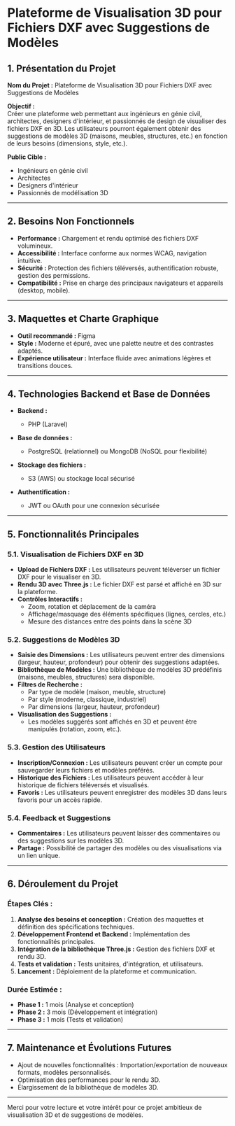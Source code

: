 # Plateforme de Visualisation 3D pour Fichiers DXF avec Suggestions de Modèles

## 1. Présentation du Projet

**Nom du Projet :** Plateforme de Visualisation 3D pour Fichiers DXF avec Suggestions de Modèles

**Objectif :**  
Créer une plateforme web permettant aux ingénieurs en génie civil, architectes, designers d'intérieur, et passionnés de design de visualiser des fichiers DXF en 3D. Les utilisateurs pourront également obtenir des suggestions de modèles 3D (maisons, meubles, structures, etc.) en fonction de leurs besoins (dimensions, style, etc.).

**Public Cible :**  
- Ingénieurs en génie civil  
- Architectes  
- Designers d'intérieur  
- Passionnés de modélisation 3D

---

## 2. Besoins Non Fonctionnels

- **Performance :** Chargement et rendu optimisé des fichiers DXF volumineux.
- **Accessibilité :** Interface conforme aux normes WCAG, navigation intuitive.
- **Sécurité :** Protection des fichiers téléversés, authentification robuste, gestion des permissions.
- **Compatibilité :** Prise en charge des principaux navigateurs et appareils (desktop, mobile).

---

## 3. Maquettes et Charte Graphique

- **Outil recommandé :** Figma  
- **Style :** Moderne et épuré, avec une palette neutre et des contrastes adaptés.  
- **Expérience utilisateur :** Interface fluide avec animations légères et transitions douces.

---

## 4. Technologies Backend et Base de Données

- **Backend :**  
  - PHP (Laravel) 
  
- **Base de données :**  
  - PostgreSQL (relationnel) ou MongoDB (NoSQL pour flexibilité)
  
- **Stockage des fichiers :**  
  - S3 (AWS) ou stockage local sécurisé
  
- **Authentification :**  
  - JWT ou OAuth pour une connexion sécurisée

---

## 5. Fonctionnalités Principales

### 5.1. Visualisation de Fichiers DXF en 3D

- **Upload de Fichiers DXF :** Les utilisateurs peuvent téléverser un fichier DXF pour le visualiser en 3D.
- **Rendu 3D avec Three.js :** Le fichier DXF est parsé et affiché en 3D sur la plateforme.
- **Contrôles Interactifs :**  
  - Zoom, rotation et déplacement de la caméra  
  - Affichage/masquage des éléments spécifiques (lignes, cercles, etc.)  
  - Mesure des distances entre des points dans la scène 3D

### 5.2. Suggestions de Modèles 3D

- **Saisie des Dimensions :** Les utilisateurs peuvent entrer des dimensions (largeur, hauteur, profondeur) pour obtenir des suggestions adaptées.
- **Bibliothèque de Modèles :** Une bibliothèque de modèles 3D prédéfinis (maisons, meubles, structures) sera disponible.
- **Filtres de Recherche :**  
  - Par type de modèle (maison, meuble, structure)  
  - Par style (moderne, classique, industriel)  
  - Par dimensions (largeur, hauteur, profondeur)
- **Visualisation des Suggestions :**  
  - Les modèles suggérés sont affichés en 3D et peuvent être manipulés (rotation, zoom, etc.).

### 5.3. Gestion des Utilisateurs

- **Inscription/Connexion :** Les utilisateurs peuvent créer un compte pour sauvegarder leurs fichiers et modèles préférés.
- **Historique des Fichiers :** Les utilisateurs peuvent accéder à leur historique de fichiers téléversés et visualisés.
- **Favoris :** Les utilisateurs peuvent enregistrer des modèles 3D dans leurs favoris pour un accès rapide.

### 5.4. Feedback et Suggestions

- **Commentaires :** Les utilisateurs peuvent laisser des commentaires ou des suggestions sur les modèles 3D.
- **Partage :** Possibilité de partager des modèles ou des visualisations via un lien unique.

---

## 6. Déroulement du Projet

### Étapes Clés :

1. **Analyse des besoins et conception :** Création des maquettes et définition des spécifications techniques.
2. **Développement Frontend et Backend :** Implémentation des fonctionnalités principales.
3. **Intégration de la bibliothèque Three.js :** Gestion des fichiers DXF et rendu 3D.
4. **Tests et validation :** Tests unitaires, d'intégration, et utilisateurs.
5. **Lancement :** Déploiement de la plateforme et communication.

### Durée Estimée :

- **Phase 1 :** 1 mois (Analyse et conception)  
- **Phase 2 :** 3 mois (Développement et intégration)  
- **Phase 3 :** 1 mois (Tests et validation)

---

## 7. Maintenance et Évolutions Futures

- Ajout de nouvelles fonctionnalités : Importation/exportation de nouveaux formats, modèles personnalisés.
- Optimisation des performances pour le rendu 3D.
- Élargissement de la bibliothèque de modèles 3D.

---

Merci pour votre lecture et votre intérêt pour ce projet ambitieux de visualisation 3D et de suggestions de modèles.

